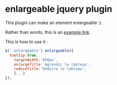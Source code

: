 enlargeable jquery plugin
===========

This plugin can make an element enlargeable :).

Rather than words, this is an <a href="http://jsfiddle.net/popallo/fwVwJ/" target="_blank">example link</a>.

This is how to use it :
```javascript
$('.enlargeable').enlargeable({
  tooltip:true,
	targetWidth:'958px',
	enlargeTitle:'Agrandir le tableau',
	reduceTitle:'Réduire le tableau',
	[...]
});
```
